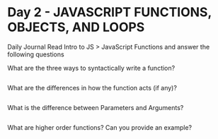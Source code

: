 # Day 2 - JAVASCRIPT FUNCTIONS, OBJECTS, AND LOOPS

Daily Journal
Read Intro to JS > JavaScript Functions and answer the following questions

What are the three ways to syntactically write a function? 
```
```
What are the differences in how the function acts (if any)?
```
```
What is the difference between Parameters and Arguments?
```
```
What are higher order functions? Can you provide an example?
```
```